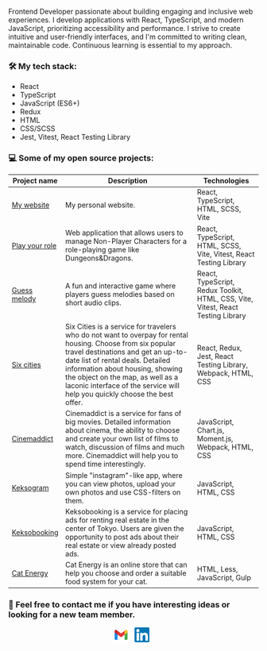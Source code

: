 Frontend Developer passionate about building engaging and inclusive web experiences. I develop applications with React, TypeScript, and modern JavaScript, prioritizing accessibility and performance. I strive to create intuitive and user-friendly interfaces, and I'm committed to writing clean, maintainable code. Continuous learning is essential to my approach.

### :hammer_and_wrench: My tech stack:

- React
- TypeScript
- JavaScript (ES6+)
- Redux
- HTML
- CSS/SCSS
- Jest, Vitest, React Testing Library

### :computer: Some of my open source projects:

| Project name                                                           | Description                                                                                                                                                                                                                                                                                                                                | Technologies                                                                     |
| ---------------------------------------------------------------------- | ------------------------------------------------------------------------------------------------------------------------------------------------------------------------------------------------------------------------------------------------------------------------------------------------------------------------------------------ | -------------------------------------------------------------------------------- |
| [My website](https://github.com/ElizabethSh/project-zero)              | My personal website.                                                                                                                                                                                                                                                                                                                       | React, TypeScript, HTML, SCSS, Vite                                              |
| [Play your role](https://github.com/ElizabethSh/play-your-role-app)    | Web application that allows users to manage Non-Player Characters for a role-playing game like Dungeons&Dragons.                                                                                                                                                                                                                          | React, TypeScript, HTML, SCSS, Vite, Vitest, React Testing Library               |
| [Guess melody](https://github.com/ElizabethSh/guess-melody)            | A fun and interactive game where players guess melodies based on short audio clips.                                                                                                                                                                                                                                                        | React, TypeScript, Redux Toolkit, HTML, CSS, Vite, Vitest, React Testing Library |
| [Six cities](https://github.com/ElizabethSh/1061045-six-cities-6)      | Six Cities is a service for travelers who do not want to overpay for rental housing. Choose from six popular travel destinations and get an up-to-date list of rental deals. Detailed information about housing, showing the object on the map, as well as a laconic interface of the service will help you quickly choose the best offer. | React, Redux, Jest, React Testing Library, Webpack, HTML, CSS                    |
| [Cinemaddict](https://github.com/ElizabethSh/1061045-cinemaddict-12)   | Cinemaddict is a service for fans of big movies. Detailed information about cinema, the ability to choose and create your own list of films to watch, discussion of films and much more. Cinemaddict will help you to spend time interestingly.                                                                                            | JavaScript, Chart.js, Moment.js, Webpack, HTML, CSS                              |
| [Keksogram](https://github.com/ElizabethSh/1061045-kekstagram-21)      | Simple "instagram"-like app, where you can view photos, upload your own photos and use CSS-filters on them.                                                                                                                                                                                                                                | JavaScript, HTML, CSS                                                            |
| [Keksobooking](https://github.com/ElizabethSh/1061045-keksobooking-19) | Keksobooking is a service for placing ads for renting real estate in the center of Tokyo. Users are given the opportunity to post ads about their real estate or view already posted ads.                                                                                                                                                  | JavaScript, HTML, CSS                                                            |
| [Cat Energy](https://github.com/ElizabethSh/1061045-cat-energy-18)     | Cat Energy is an online store that can help you choose and order a suitable food system for your cat.                                                                                                                                                                                                                                      | HTML, Less, JavaScript, Gulp                                                     |

### :email: Feel free to contact me if you have interesting ideas or looking for a new team member.

<p align="center">
<a href="mailto:liza.shoshkina@gmail.com"><img height="30" src="google_gmail.svg"></a>&nbsp;&nbsp;
<a href="https://www.linkedin.com/in/liza-shoshkina/"><img height="30" src="linkedin.svg"></a>&nbsp;&nbsp;
</p>
